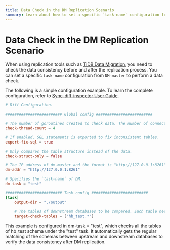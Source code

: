 ```yaml
---
title: Data Check in the DM Replication Scenario
summary: Learn about how to set a specific `task-name` configuration from `DM-master` to perform a data check.
---
```


# Data Check in the DM Replication Scenario

When using replication tools such as [TiDB Data Migration](https://docs.pingcap.com/tidb-data-migration/stable/overview), you need to check the data consistency before and after the replication process. You can set a specific `task-name` configuration from `DM-master` to perform a data check.

The following is a simple configuration example. To learn the complete configuration, refer to [Sync-diff-inspector User Guide](/sync-diff-inspector/sync-diff-inspector-overview.md).

```toml
# Diff Configuration.

######################### Global config #########################

# The number of goroutines created to check data. The number of connections between upstream and downstream databases are slightly greater than this value.
check-thread-count = 4

# If enabled, SQL statements is exported to fix inconsistent tables.
export-fix-sql = true

# Only compares the table structure instead of the data.
check-struct-only = false

# The IP address of dm-master and the format is "http://127.0.0.1:8261".
dm-addr = "http://127.0.0.1:8261"

# Specifies the `task-name` of DM.
dm-task = "test"

######################### Task config #########################
[task]
    output-dir = "./output"

    # The tables of downstream databases to be compared. Each table needs to contain the schema name and the table name, separated by '.'
    target-check-tables = ["hb_test.*"]
```

This example is configured in dm-task = "test", which checks all the tables of hb_test schema under the "test" task. It automatically gets the regular matching of the schemas between upstream and downstream databases to verify the data consistency after DM replication.